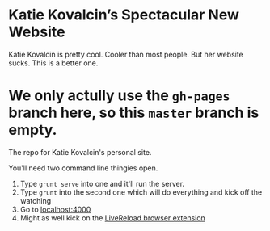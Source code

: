 # Katie Kovalcin’s Spectacular New Website

Katie Kovalcin is pretty cool. Cooler than most people. But her website sucks. This is a better one.

We only actully use the `gh-pages` branch here, so this `master` branch is empty.
=======
The repo for Katie Kovalcin's personal site.

You'll need two command line thingies open.

1. Type `grunt serve` into one and it'll run the server.
1. Type `grunt` into the second one which will do everything and kick off the watching
1. Go to [localhost:4000](http://localhost:4000/)
1. Might as well kick on the [LiveReload browser extension](http://feedback.livereload.com/knowledgebase/articles/86242-how-do-i-install-and-use-the-browser-extensions-)
